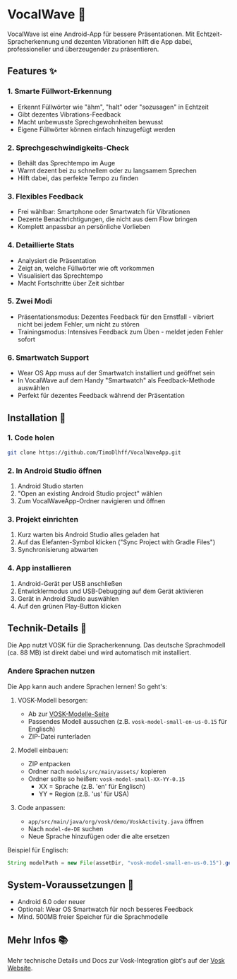 # VocalWave 🎤

VocalWave ist eine Android-App für bessere Präsentationen. Mit Echtzeit-Spracherkennung und dezenten Vibrationen hilft die App dabei, professioneller und überzeugender zu präsentieren.

## Features ✨

### 1. Smarte Füllwort-Erkennung
- Erkennt Füllwörter wie "ähm", "halt" oder "sozusagen" in Echtzeit
- Gibt dezentes Vibrations-Feedback
- Macht unbewusste Sprechgewohnheiten bewusst
- Eigene Füllwörter können einfach hinzugefügt werden

### 2. Sprechgeschwindigkeits-Check
- Behält das Sprechtempo im Auge
- Warnt dezent bei zu schnellem oder zu langsamem Sprechen
- Hilft dabei, das perfekte Tempo zu finden

### 3. Flexibles Feedback
- Frei wählbar: Smartphone oder Smartwatch für Vibrationen
- Dezente Benachrichtigungen, die nicht aus dem Flow bringen
- Komplett anpassbar an persönliche Vorlieben

### 4. Detaillierte Stats
- Analysiert die Präsentation
- Zeigt an, welche Füllwörter wie oft vorkommen
- Visualisiert das Sprechtempo
- Macht Fortschritte über Zeit sichtbar

### 5. Zwei Modi
- Präsentationsmodus: Dezentes Feedback für den Ernstfall - vibriert nicht bei jedem Fehler, um nicht zu stören
- Trainingsmodus: Intensives Feedback zum Üben - meldet jeden Fehler sofort

### 6. Smartwatch Support
- Wear OS App muss auf der Smartwatch installiert und geöffnet sein
- In VocalWave auf dem Handy "Smartwatch" als Feedback-Methode auswählen
- Perfekt für dezentes Feedback während der Präsentation

## Installation 🚀

### 1. Code holen
```bash
git clone https://github.com/TimoDlhff/VocalWaveApp.git
```

### 2. In Android Studio öffnen
1. Android Studio starten
2. "Open an existing Android Studio project" wählen
3. Zum VocalWaveApp-Ordner navigieren und öffnen

### 3. Projekt einrichten
1. Kurz warten bis Android Studio alles geladen hat
2. Auf das Elefanten-Symbol klicken ("Sync Project with Gradle Files")
3. Synchronisierung abwarten

### 4. App installieren
1. Android-Gerät per USB anschließen
2. Entwicklermodus und USB-Debugging auf dem Gerät aktivieren
3. Gerät in Android Studio auswählen
4. Auf den grünen Play-Button klicken

## Technik-Details 🔧

Die App nutzt VOSK für die Spracherkennung. Das deutsche Sprachmodell (ca. 88 MB) ist direkt dabei und wird automatisch mit installiert.

### Andere Sprachen nutzen

Die App kann auch andere Sprachen lernen! So geht's:

1. VOSK-Modell besorgen:
   - Ab zur [VOSK-Modelle-Seite](https://alphacephei.com/vosk/models)
   - Passendes Modell aussuchen (z.B. `vosk-model-small-en-us-0.15` für Englisch)
   - ZIP-Datei runterladen

2. Modell einbauen:
   - ZIP entpacken
   - Ordner nach `models/src/main/assets/` kopieren
   - Ordner sollte so heißen: `vosk-model-small-XX-YY-0.15`
     - XX = Sprache (z.B. 'en' für Englisch)
     - YY = Region (z.B. 'us' für USA)

3. Code anpassen:
   - `app/src/main/java/org/vosk/demo/VoskActivity.java` öffnen
   - Nach `model-de-DE` suchen
   - Neue Sprache hinzufügen oder die alte ersetzen

Beispiel für Englisch:
```java
String modelPath = new File(assetDir, "vosk-model-small-en-us-0.15").getAbsolutePath();
```

## System-Voraussetzungen 📱

- Android 6.0 oder neuer
- Optional: Wear OS Smartwatch für noch besseres Feedback
- Mind. 500MB freier Speicher für die Sprachmodelle

## Mehr Infos 📚

Mehr technische Details und Docs zur Vosk-Integration gibt's auf der [Vosk Website](https://alphacephei.com/vosk/android).
